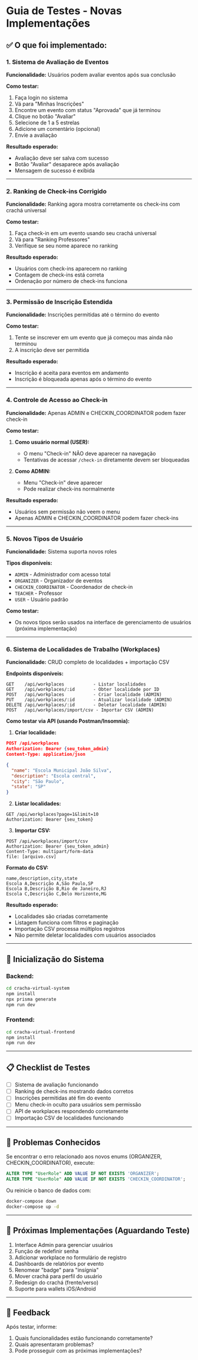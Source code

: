 # Guia de Testes - Novas Implementações

## ✅ O que foi implementado:

### 1. Sistema de Avaliação de Eventos
**Funcionalidade:** Usuários podem avaliar eventos após sua conclusão

**Como testar:**
1. Faça login no sistema
2. Vá para "Minhas Inscrições"
3. Encontre um evento com status "Aprovada" que já terminou
4. Clique no botão "Avaliar"
5. Selecione de 1 a 5 estrelas
6. Adicione um comentário (opcional)
7. Envie a avaliação

**Resultado esperado:**
- Avaliação deve ser salva com sucesso
- Botão "Avaliar" desaparece após avaliação
- Mensagem de sucesso é exibida

---

### 2. Ranking de Check-ins Corrigido
**Funcionalidade:** Ranking agora mostra corretamente os check-ins com crachá universal

**Como testar:**
1. Faça check-in em um evento usando seu crachá universal
2. Vá para "Ranking Professores"
3. Verifique se seu nome aparece no ranking

**Resultado esperado:**
- Usuários com check-ins aparecem no ranking
- Contagem de check-ins está correta
- Ordenação por número de check-ins funciona

---

### 3. Permissão de Inscrição Estendida
**Funcionalidade:** Inscrições permitidas até o término do evento

**Como testar:**
1. Tente se inscrever em um evento que já começou mas ainda não terminou
2. A inscrição deve ser permitida

**Resultado esperado:**
- Inscrição é aceita para eventos em andamento
- Inscrição é bloqueada apenas após o término do evento

---

### 4. Controle de Acesso ao Check-in
**Funcionalidade:** Apenas ADMIN e CHECKIN_COORDINATOR podem fazer check-in

**Como testar:**
1. **Como usuário normal (USER):**
   - O menu "Check-in" NÃO deve aparecer na navegação
   - Tentativas de acessar `/check-in` diretamente devem ser bloqueadas

2. **Como ADMIN:**
   - Menu "Check-in" deve aparecer
   - Pode realizar check-ins normalmente

**Resultado esperado:**
- Usuários sem permissão não veem o menu
- Apenas ADMIN e CHECKIN_COORDINATOR podem fazer check-ins

---

### 5. Novos Tipos de Usuário
**Funcionalidade:** Sistema suporta novos roles

**Tipos disponíveis:**
- `ADMIN` - Administrador com acesso total
- `ORGANIZER` - Organizador de eventos
- `CHECKIN_COORDINATOR` - Coordenador de check-in
- `TEACHER` - Professor
- `USER` - Usuário padrão

**Como testar:**
- Os novos tipos serão usados na interface de gerenciamento de usuários (próxima implementação)

---

### 6. Sistema de Localidades de Trabalho (Workplaces)
**Funcionalidade:** CRUD completo de localidades + importação CSV

**Endpoints disponíveis:**
```
GET    /api/workplaces           - Listar localidades
GET    /api/workplaces/:id       - Obter localidade por ID
POST   /api/workplaces           - Criar localidade (ADMIN)
PUT    /api/workplaces/:id       - Atualizar localidade (ADMIN)
DELETE /api/workplaces/:id       - Deletar localidade (ADMIN)
POST   /api/workplaces/import/csv - Importar CSV (ADMIN)
```

**Como testar via API (usando Postman/Insomnia):**

1. **Criar localidade:**
```json
POST /api/workplaces
Authorization: Bearer {seu_token_admin}
Content-Type: application/json

{
  "name": "Escola Municipal João Silva",
  "description": "Escola central",
  "city": "São Paulo",
  "state": "SP"
}
```

2. **Listar localidades:**
```
GET /api/workplaces?page=1&limit=10
Authorization: Bearer {seu_token}
```

3. **Importar CSV:**
```
POST /api/workplaces/import/csv
Authorization: Bearer {seu_token_admin}
Content-Type: multipart/form-data
file: [arquivo.csv]
```

**Formato do CSV:**
```csv
name,description,city,state
Escola A,Descrição A,São Paulo,SP
Escola B,Descrição B,Rio de Janeiro,RJ
Escola C,Descrição C,Belo Horizonte,MG
```

**Resultado esperado:**
- Localidades são criadas corretamente
- Listagem funciona com filtros e paginação
- Importação CSV processa múltiplos registros
- Não permite deletar localidades com usuários associados

---

## 🔧 Inicialização do Sistema

### Backend:
```bash
cd cracha-virtual-system
npm install
npx prisma generate
npm run dev
```

### Frontend:
```bash
cd cracha-virtual-frontend
npm install
npm run dev
```

---

## 📋 Checklist de Testes

- [ ] Sistema de avaliação funcionando
- [ ] Ranking de check-ins mostrando dados corretos
- [ ] Inscrições permitidas até fim do evento
- [ ] Menu check-in oculto para usuários sem permissão
- [ ] API de workplaces respondendo corretamente
- [ ] Importação CSV de localidades funcionando

---

## 🐛 Problemas Conhecidos

Se encontrar o erro relacionado aos novos enums (ORGANIZER, CHECKIN_COORDINATOR), execute:

```sql
ALTER TYPE "UserRole" ADD VALUE IF NOT EXISTS 'ORGANIZER';
ALTER TYPE "UserRole" ADD VALUE IF NOT EXISTS 'CHECKIN_COORDINATOR';
```

Ou reinicie o banco de dados com:
```bash
docker-compose down
docker-compose up -d
```

---

## 📝 Próximas Implementações (Aguardando Teste)

1. Interface Admin para gerenciar usuários
2. Função de redefinir senha
3. Adicionar workplace no formulário de registro
4. Dashboards de relatórios por evento
5. Renomear "badge" para "insígnia"
6. Mover crachá para perfil do usuário
7. Redesign do crachá (frente/verso)
8. Suporte para wallets iOS/Android

---

## 💬 Feedback

Após testar, informe:
1. Quais funcionalidades estão funcionando corretamente?
2. Quais apresentaram problemas?
3. Pode prosseguir com as próximas implementações?
